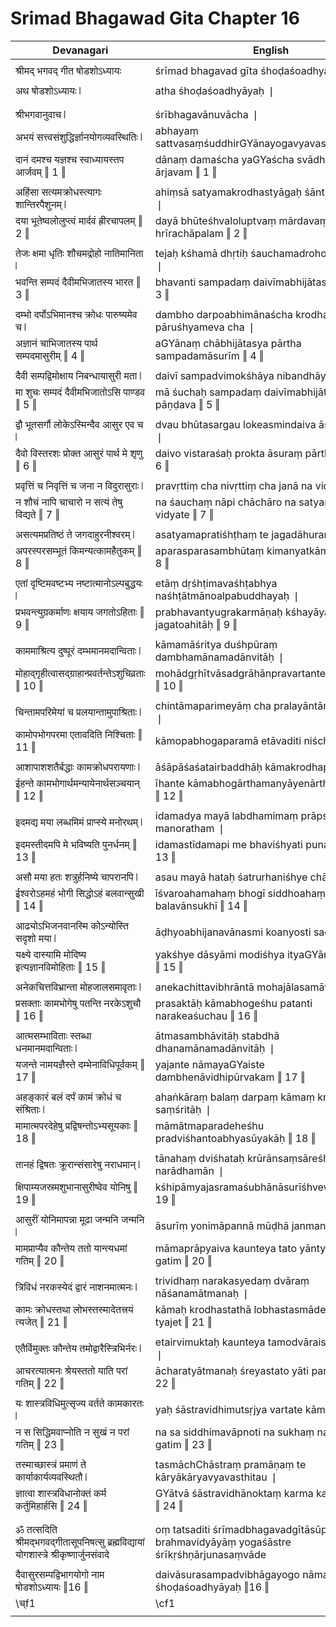 # Srimad Bhagawad Gita Chapter 16

| Devanagari | English |
| ------ | ------ |
|  |  |
| श्रीमद् भगवद् गीत षोडशोऽध्यायः   | śrīmad bhagavad gīta śhoḍaśoadhyāyaḥ   |
|  |  |
| अथ षोडशोऽध्यायः ❘   | atha śhoḍaśoadhyāyaḥ ❘   |
|  |  |
|  |  |
| श्रीभगवानुवाच ❘   | śrībhagavānuvācha ❘   |
| अभयं सत्त्वसंशुद्धिर्ज्ञानयोगव्यवस्थितिः ❘   | abhayaṃ sattvasaṃśuddhirGYānayogavyavasthitiḥ ❘   |
| दानं दमश्च यज्ञश्च स्वाध्यायस्तप आर्जवम् ‖ 1 ‖   | dānaṃ damaścha yaGYaścha svādhyāyastapa ārjavam ‖ 1 ‖   |
|  |  |
| अहिंसा सत्यमक्रोधस्त्यागः शान्तिरपैशुनम् ❘   | ahiṃsā satyamakrodhastyāgaḥ śāntirapaiśunam ❘   |
| दया भूतेष्वलोलुप्त्वं मार्दवं ह्रीरचापलम् ‖ 2 ‖   | dayā bhūteśhvaloluptvaṃ mārdavaṃ hrīrachāpalam ‖ 2 ‖   |
|  |  |
| तेजः क्षमा धृतिः शौचमद्रोहो नातिमानिता ❘   | tejaḥ kśhamā dhṛtiḥ śauchamadroho nātimānitā ❘   |
| भवन्ति सम्पदं दैवीमभिजातस्य भारत ‖ 3 ‖   | bhavanti sampadaṃ daivīmabhijātasya bhārata ‖ 3 ‖   |
|  |  |
| दम्भो दर्पोऽभिमानश्च क्रोधः पारुष्यमेव च ❘   | dambho darpoabhimānaścha krodhaḥ pāruśhyameva cha ❘   |
| अज्ञानं चाभिजातस्य पार्थ सम्पदमासुरीम् ‖ 4 ‖   | aGYānaṃ chābhijātasya pārtha sampadamāsurīm ‖ 4 ‖   |
|  |  |
| दैवी सम्पद्विमोक्षाय निबन्धायासुरी मता ❘   | daivī sampadvimokśhāya nibandhāyāsurī matā ❘   |
| मा शुचः सम्पदं दैवीमभिजातोऽसि पाण्डव ‖ 5 ‖   | mā śuchaḥ sampadaṃ daivīmabhijātoasi pāṇḍava ‖ 5 ‖   |
|  |  |
| द्वौ भूतसर्गौ लोकेऽस्मिन्दैव आसुर एव च ❘   | dvau bhūtasargau lokeasmindaiva āsura eva cha ❘   |
| दैवो विस्तरशः प्रोक्त आसुरं पार्थ मे शृणु ‖ 6 ‖   | daivo vistaraśaḥ prokta āsuraṃ pārtha me śṛṇu ‖ 6 ‖   |
|  |  |
| प्रवृत्तिं च निवृत्तिं च जना न विदुरासुराः ❘   | pravṛttiṃ cha nivṛttiṃ cha janā na vidurāsurāḥ ❘   |
| न शौचं नापि चाचारो न सत्यं तेषु विद्यते ‖ 7 ‖   | na śauchaṃ nāpi chāchāro na satyaṃ teśhu vidyate ‖ 7 ‖   |
|  |  |
| असत्यमप्रतिष्ठं ते जगदाहुरनीश्वरम् ❘   | asatyamapratiśhṭhaṃ te jagadāhuranīśvaram ❘   |
| अपरस्परसम्भूतं किमन्यत्कामहैतुकम् ‖ 8 ‖   | aparasparasambhūtaṃ kimanyatkāmahaitukam ‖ 8 ‖   |
|  |  |
| एतां दृष्टिमवष्टभ्य नष्टात्मानोऽल्पबुद्धयः ❘   | etāṃ dṛśhṭimavaśhṭabhya naśhṭātmānoalpabuddhayaḥ ❘   |
| प्रभवन्त्युग्रकर्माणः क्षयाय जगतोऽहिताः ‖ 9 ‖   | prabhavantyugrakarmāṇaḥ kśhayāya jagatoahitāḥ ‖ 9 ‖   |
|  |  |
| काममाश्रित्य दुष्पूरं दम्भमानमदान्विताः ❘   | kāmamāśritya duśhpūraṃ dambhamānamadānvitāḥ ❘   |
| मोहाद्गृहीत्वासद्ग्राहान्प्रवर्तन्तेऽशुचिव्रताः ‖ 10 ‖   | mohādgṛhītvāsadgrāhānpravartanteaśuchivratāḥ ‖ 10 ‖   |
|  |  |
| चिन्तामपरिमेयां च प्रलयान्तामुपाश्रिताः ❘   | chintāmaparimeyāṃ cha pralayāntāmupāśritāḥ ❘   |
| कामोपभोगपरमा एतावदिति निश्चिताः ‖ 11 ‖   | kāmopabhogaparamā etāvaditi niśchitāḥ ‖ 11 ‖   |
|  |  |
| आशापाशशतैर्बद्धाः कामक्रोधपरायणाः ❘   | āśāpāśaśatairbaddhāḥ kāmakrodhaparāyaṇāḥ ❘   |
| ईहन्ते कामभोगार्थमन्यायेनार्थसञ्चयान् ‖ 12 ‖   | īhante kāmabhogārthamanyāyenārthasañchayān ‖ 12 ‖   |
|  |  |
| इदमद्य मया लब्धमिमं प्राप्स्ये मनोरथम् ❘   | idamadya mayā labdhamimaṃ prāpsye manoratham ❘   |
| इदमस्तीदमपि मे भविष्यति पुनर्धनम् ‖ 13 ‖   | idamastīdamapi me bhaviśhyati punardhanam ‖ 13 ‖   |
|  |  |
| असौ मया हतः शत्रुर्हनिष्ये चापरानपि ❘   | asau mayā hataḥ śatrurhaniśhye chāparānapi ❘   |
| ईश्वरोऽहमहं भोगी सिद्धोऽहं बलवान्सुखी ‖ 14 ‖   | īśvaroahamahaṃ bhogī siddhoahaṃ balavānsukhī ‖ 14 ‖   |
|  |  |
| आढ्योऽभिजनवानस्मि कोऽन्योस्ति सदृशो मया ❘   | āḍhyoabhijanavānasmi koanyosti sadṛśo mayā ❘   |
| यक्ष्ये दास्यामि मोदिष्य इत्यज्ञानविमोहिताः ‖ 15 ‖   | yakśhye dāsyāmi modiśhya ityaGYānavimohitāḥ ‖ 15 ‖   |
|  |  |
| अनेकचित्तविभ्रान्ता मोहजालसमावृताः ❘   | anekachittavibhrāntā mohajālasamāvṛtāḥ ❘   |
| प्रसक्ताः कामभोगेषु पतन्ति नरकेऽशुचौ ‖ 16 ‖   | prasaktāḥ kāmabhogeśhu patanti narakeaśuchau ‖ 16 ‖   |
|  |  |
| आत्मसम्भाविताः स्तब्धा धनमानमदान्विताः ❘   | ātmasambhāvitāḥ stabdhā dhanamānamadānvitāḥ ❘   |
| यजन्ते नामयज्ञैस्ते दम्भेनाविधिपूर्वकम् ‖ 17 ‖   | yajante nāmayaGYaiste dambhenāvidhipūrvakam ‖ 17 ‖   |
|  |  |
| अहङ्कारं बलं दर्पं कामं क्रोधं च संश्रिताः ❘   | ahaṅkāraṃ balaṃ darpaṃ kāmaṃ krodhaṃ cha saṃśritāḥ ❘   |
| मामात्मपरदेहेषु प्रद्विषन्तोऽभ्यसूयकाः ‖ 18 ‖   | māmātmaparadeheśhu pradviśhantoabhyasūyakāḥ ‖ 18 ‖   |
|  |  |
| तानहं द्विषतः क्रूरान्संसारेषु नराधमान् ❘   | tānahaṃ dviśhataḥ krūrānsaṃsāreśhu narādhamān ❘   |
| क्षिपाम्यजस्रमशुभानासुरीष्वेव योनिषु ‖ 19 ‖   | kśhipāmyajasramaśubhānāsurīśhveva yoniśhu ‖ 19 ‖   |
|  |  |
| आसुरीं योनिमापन्ना मूढा जन्मनि जन्मनि ❘   | āsurīṃ yonimāpannā mūḍhā janmani janmani ❘   |
| मामप्राप्यैव कौन्तेय ततो यान्त्यधमां गतिम् ‖ 20 ‖   | māmaprāpyaiva kaunteya tato yāntyadhamāṃ gatim ‖ 20 ‖   |
|  |  |
| त्रिविधं नरकस्येदं द्वारं नाशनमात्मनः ❘   | trividhaṃ narakasyedaṃ dvāraṃ nāśanamātmanaḥ ❘   |
| कामः क्रोधस्तथा लोभस्तस्मादेतत्त्रयं त्यजेत् ‖ 21 ‖   | kāmaḥ krodhastathā lobhastasmādetattrayaṃ tyajet ‖ 21 ‖   |
|  |  |
| एतैर्विमुक्तः कौन्तेय तमोद्वारैस्त्रिभिर्नरः ❘   | etairvimuktaḥ kaunteya tamodvāraistribhirnaraḥ ❘   |
| आचरत्यात्मनः श्रेयस्ततो याति परां गतिम् ‖ 22 ‖   | ācharatyātmanaḥ śreyastato yāti parāṃ gatim ‖ 22 ‖   |
|  |  |
| यः शास्त्रविधिमुत्सृज्य वर्तते कामकारतः ❘   | yaḥ śāstravidhimutsṛjya vartate kāmakārataḥ ❘   |
| न स सिद्धिमवाप्नोति न सुखं न परां गतिम् ‖ 23 ‖   | na sa siddhimavāpnoti na sukhaṃ na parāṃ gatim ‖ 23 ‖   |
|  |  |
| तस्माच्छास्त्रं प्रमाणं ते कार्याकार्यव्यवस्थितौ ❘   | tasmāchChāstraṃ pramāṇaṃ te kāryākāryavyavasthitau ❘   |
| ज्ञात्वा शास्त्रविधानोक्तं कर्म कर्तुमिहार्हसि ‖ 24 ‖   | GYātvā śāstravidhānoktaṃ karma kartumihārhasi ‖ 24 ‖   |
|  |  |
|  |  |
| ॐ तत्सदिति श्रीमद्भगवद्गीतासूपनिषत्सु ब्रह्मविद्यायां योगशास्त्रे श्रीकृष्णार्जुनसंवादे   | oṃ tatsaditi śrīmadbhagavadgītāsūpaniśhatsu brahmavidyāyāṃ yogaśāstre śrīkṛśhṇārjunasaṃvāde   |
|  |  |
| दैवासुरसम्पद्विभागयोगो नाम षोडशोऽध्यायः ‖16 ‖   | daivāsurasampadvibhāgayogo nāma śhoḍaśoadhyāyaḥ ‖16 ‖   |
| \च्f1   | \cf1   |
|  |  |

